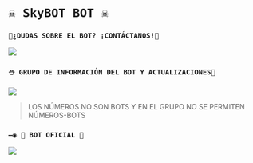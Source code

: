 # `☠️ SkyBOT BOT ☠️` 

### `🏓¿DUDAS SOBRE EL BOT? ¡CONTÁCTANOS!🍁`
<a href="http://wa.me/56971943258" target="blank"><img src="https://img.shields.io/badge/OFC-INEFFABLE_SkyBot-25D366?style=for-the-badge&logo=whatsapp&logoColor=white" /></a>

### `⛄ GRUPO DE INFORMACIÓN DEL BOT Y ACTUALIZACIONES🧿`
<a href="https://chat.whatsapp.com/HhZUtxp2KRTD5rD5j09VCy" target="blank"><img src="https://img.shields.io/badge/GRUPO_DE_SOPORTE-25D366?style=for-the-badge&logo=whatsapp&logoColor=white" /></a>

> LOS NÚMEROS NO SON BOTS Y EN EL GRUPO NO SE PERMITEN NÚMEROS-BOTS

### `—◉ 🤖 BOT OFICIAL 🤖`
<a href="https://wa.me/56971943258" target="blank"><img src="https://img.shields.io/badge/BOT-SkyBOT_BOT-25D366?style=for-the-badge&logo=whatsapp&logoColor=white" /></a>
